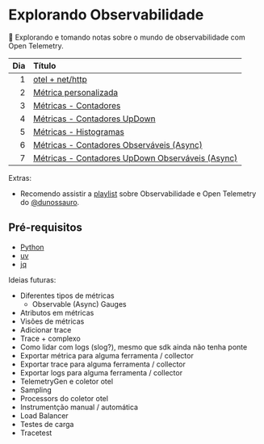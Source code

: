 # Explorando Observabilidade

🔭 Explorando e tomando notas sobre o mundo de observabilidade com Open Telemetry.

| Dia | Título                                                      |
| --: | :---------------------------------------------------------- |
|   1 | [otel + net/http](./dia1/)                                  |
|   2 | [Métrica personalizada](./dia2/)                            |
|   3 | [Métricas - Contadores](./dia3/)                            |
|   4 | [Métricas - Contadores UpDown](./dia4/)                     |
|   5 | [Métricas - Histogramas](./dia5/)                           |
|   6 | [Métricas - Contadores Observáveis (Async)](./dia6/)        |
|   7 | [Métricas - Contadores UpDown Observáveis (Async)](./dia7/) |

Extras:
- Recomendo assistir a [playlist](https://www.youtube.com/playlist?list=PLOQgLBuj2-3IL2SzHv1CHaBBHJEvHZE0m) sobre Observabilidade e Open Telemetry do [@dunossauro](https://github.com/dunossauro).

## Pré-requisitos
- [Python](https://www.python.org/)
- [uv](https://docs.astral.sh/uv/)
- [jq](https://jqlang.github.io/jq/)

Ideias futuras:

- Diferentes tipos de métricas
  - Observable (Async) Gauges
- Atributos em métricas
- Visões de métricas
- Adicionar trace
- Trace + complexo
- Como lidar com logs (slog?), mesmo que sdk ainda não tenha ponte
- Exportar métrica para alguma ferramenta / collector
- Exportar trace para alguma ferramenta / collector
- Exportar logs para alguma ferramenta / collector
- TelemetryGen e coletor otel
- Sampling
- Processors do coletor otel
- Instrumentção manual / automática
- Load Balancer
- Testes de carga
- Tracetest

